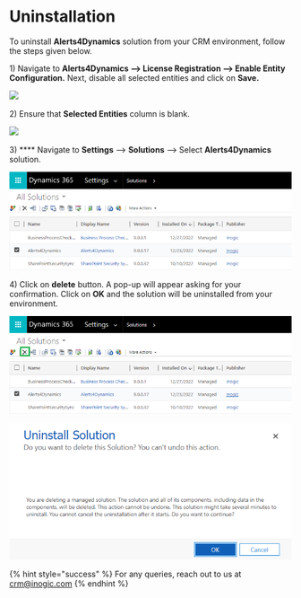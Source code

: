 # Uninstallation

To uninstall **Alerts4Dynamics** solution from your CRM environment, follow the steps given below.&#x20;

1\) Navigate to **Alerts4Dynamics --> License Registration --> Enable Entity Configuration.** Next, disable all selected entities and click on **Save.**

![](../.gitbook/assets/Uninstall\_1.png)

2\) Ensure that **Selected Entities** column is blank.

![](<../.gitbook/assets/Uninstall\_2 (1).png>)

3\) **** Navigate to **Settings** --> **Solutions** --> Select **Alerts4Dynamics** solution.

![](<../.gitbook/assets/aa (2).png>)

4\) Click on **delete** button. A pop-up will appear asking for your confirmation. Click on **OK** and the solution will be uninstalled from your environment.

![](<../.gitbook/assets/bb (1).png>)

![](../.gitbook/assets/h.png)

{% hint style="success" %}
For any queries, reach out to us at [crm@inogic.com](mailto:crm@inogic.com)
{% endhint %}
